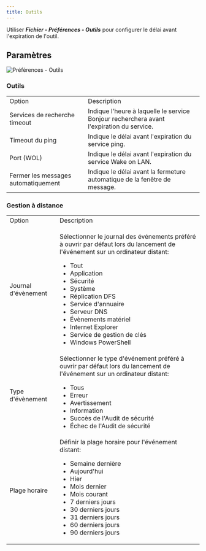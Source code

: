```yaml
---
title: Outils
---
```

Utiliser ***Fichier - Préférences - Outils*** pour configurer le délai avant l'expiration de l'outil. 

## Paramètres 

![Préférences - Outils](/img/fr/rdm/mac/clip4202.png) 

### Outils 

<table>
	<tr>
		<td>
Option 
		</td>
		<td>
Description 
		</td>
	</tr>
	<tr>
		<td>
Services de recherche timeout 
		</td>
		<td>
Indique l'heure à laquelle le service Bonjour recherchera avant l'expiration du service. 
		</td>
	</tr>
	<tr>
		<td>
Timeout du ping 
		</td>
		<td>
Indique le délai avant l'expiration du service ping. 
		</td>
	</tr>
	<tr>
		<td>
Port (WOL) 
		</td>
		<td>
Indique le délai avant l'expiration du service Wake on LAN. 
		</td>
	</tr>
	<tr>
		<td>
Fermer les messages automatiquement 
		</td>
		<td>
Indique le délai avant la fermeture automatique de la fenêtre de message. 
		</td>
	</tr>
</table>

### Gestion à distance 

<table>
	<tr>
		<td>
Option 
		</td>
		<td>
Description 
		</td>
	</tr>
	<tr>
		<td>
Journal d'évènement 
		</td>
		<td>

Sélectionner le journal des événements préféré à ouvrir par défaut lors du lancement de l'événement sur un ordinateur distant:  

* Tout 
* Application 
* Sécurité 
* Système 
* Réplication DFS 
* Service d'annuaire 
* Serveur DNS 
* Évènements matériel 
* Internet Explorer 
* Service de gestion de clés 
* Windows PowerShell 
		</td>
	</tr>
	<tr>
		<td>
Type d'évènement 
		</td>
		<td>
Sélectionner le type d'événement préféré à ouvrir par défaut lors du lancement de l'événement sur un ordinateur distant:  

* Tous 
* Erreur 
* Avertissement 
* Information 
* Succès de l'Audit de sécurité 
* Échec de l'Audit de sécurité 
		</td>
	</tr>
	<tr>
		<td>
Plage horaire 
		</td>
		<td>
Définir la plage horaire pour l'événement distant:  

* Semaine dernière 
* Aujourd'hui 
* Hier 
* Mois dernier 
* Mois courant 
* 7 derniers jours 
* 30 derniers jours 
* 31 derniers jours 
* 60 derniers jours 
* 90 derniers jours 
		</td>
	</tr>
</table>


